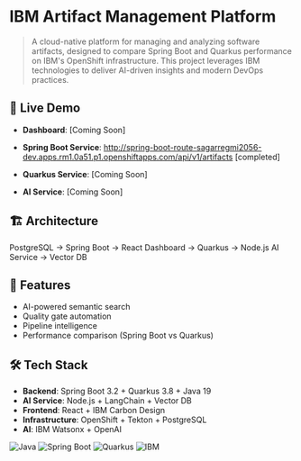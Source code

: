 # IBM Artifact Management Platform

> A cloud-native platform for managing and analyzing software artifacts, designed to compare Spring Boot and Quarkus performance on IBM's OpenShift infrastructure. This project leverages IBM technologies to deliver AI-driven insights and modern DevOps practices.

## 🚀 Live Demo
- **Dashboard**: [Coming Soon]
- **Spring Boot Service**: http://spring-boot-route-sagarregmi2056-dev.apps.rm1.0a51.p1.openshiftapps.com/api/v1/artifacts [completed]

- **Quarkus Service**: [Coming Soon]
- **AI Service**: [Coming Soon]

## 🏗️ Architecture
PostgreSQL → Spring Boot → React Dashboard
→ Quarkus → Node.js AI Service → Vector DB

## 🎯 Features
- AI-powered semantic search
- Quality gate automation  
- Pipeline intelligence
- Performance comparison (Spring Boot vs Quarkus)

## 🛠️ Tech Stack
- **Backend**: Spring Boot 3.2 + Quarkus 3.8 + Java 19
- **AI Service**: Node.js + LangChain + Vector DB
- **Frontend**: React + IBM Carbon Design
- **Infrastructure**: OpenShift + Tekton + PostgreSQL
- **AI**: IBM Watsonx + OpenAI

![Java](https://img.shields.io/badge/Java-19-blue)
![Spring Boot](https://img.shields.io/badge/Spring_Boot-3.2-green)
![Quarkus](https://img.shields.io/badge/Quarkus-3.8-red)
![IBM](https://img.shields.io/badge/IBM-OpenShift-blue)

